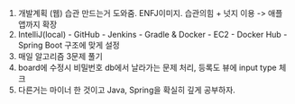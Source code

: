 1. 개발계획 (웹) 습관 만드는거 도와줌. ENFJ이미지. 습관의힘 + 넛지 이용 -> 애플 앱까지 확장
2. IntelliJ(local) - GitHub - Jenkins - Gradle & Docker - EC2 - Docker Hub - Spring Boot 구조에 맞게 설정
3. 매일 알고리즘 3문제 풀기
4. board에 수정시 비밀번호 db에서 날라가는 문제 처리, 등록도 뷰에 input type 체크
5. 다른거는 마이너 한 것이고 Java, Spring을 확실히 깊게 공부하자.